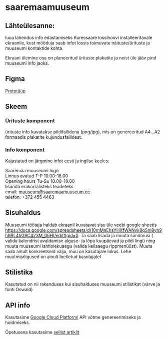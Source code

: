 # saaremaamuuseum

## Lähteülesanne:
luua lahendus info edastamiseks Kuressaare lossihoovi installeeritavale ekraanile, kust mööduja saab infot lossis toimuvate näituste/ürituste ja muuseumi kontaktide kohta.

Ekraani ülemine osa on planeeritud ürituste plakatite ja neist üle jääv pind muuseumi info jaoks.

## Figma
[Prototüüp](https://www.figma.com/file/JIUjfH6OjuhAbHn7CRrhyx/Saaremaa-Muuseumi-infotahvel?node-id=8%3A77)

## Skeem

### Ürituste komponent
ürituste info kuvatakse pildifailidena (png/jpg), mis on genereeritud A4...A2 formaadis plakatite kujundusfailidest.

### Info komponent
Kajastatud on järgmine infot eesti ja inglise keeles:

Saaremaa muuseumi logo<br/>
Linnus avatud T-P 10.00-18.00<br/>
Opening hours Tu-Su 10.00-18.00<br/>
lisarida erakorralisteks teadeteks<br/>
email: muuseum@saaremaamuuseum.ee<br/>
telefon: +372 455 4463<br/>

## Sisuhaldus
Muuseumi töötaja haldab ekraanil kuvatavat sisu üle veebi google sheetis https://docs.google.com/spreadsheets/d/10mMnEhsYHXfWANvk8qSnl8yn9h9RL4hG9C423M_06HI/edit#gid=0. Ta saab lisada ja muuta sündmusi ( valida kalendrist avaldamise alguse- ja lõpu kuupäevad ja pildi lingi) ning muuta muuseumi lahtiolekuaegu (valida kellaaegu rippmenüüst). Muuta saab ainult konkreetseid välju, muu on kasutajale lukus. Lehe muutmisõigused on ainult loetletud kasutajatel

## Stilistika
Kasutatud on nii rakenduses kui sisuhalduses muuseumi stilistikat (värve ja fonti Oswald) <br/>


## API info
Kasutasime [Google Cloud Platformi](http://console.developers.google.com/) API võtme genereerimiseks ja hoidmiseks.

Õpetusena kasutasime [sellist artiklit](https://betterprogramming.pub/google-spreadsheet-as-a-backend-b6b51541f1e1)
